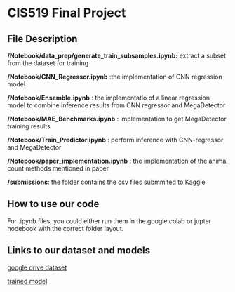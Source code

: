 # CIS519 Final Project

## File Description
**/Notebook/data_prep/generate_train_subsamples.ipynb:** 
extract a subset from the dataset for training

**/Notebook/CNN_Regressor.ipynb**                     :the implementation of CNN regression model

**/Notebook/Ensemble.ipynb**                           : the implementatio of a linear regression model to combine inference results from CNN regressor and MegaDetector

**/Notebook/MAE_Benchmarks.ipynb**                     : implementation to get MegaDetector training results

**/Notebook/Train_Predictor.ipynb**                    : perform inference with CNN-regressor and MegaDetector

**/Notebook/paper_implementation.ipynb**               : the implementation of the animal count methods mentioned in paper

**/submissions**: the folder contains the csv files submmited to Kaggle  

## How to use our code
For .ipynb files, you could either run them in the google colab or jupter nodebook with the correct folder layout.

## Links to our dataset and models

[google drive dataset](https://drive.google.com/drive/folders/1agY4343mgJ6gFnpjiIBTOUUgrR_h4rwg?usp=share_link)

[trained model](https://drive.google.com/drive/folders/1krGhYYNV08P6Dg4S9NvGfS-5Oew3HANX?usp=sharing)


